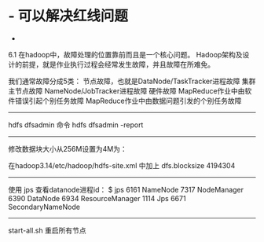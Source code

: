 
# - 可以解决红线问题
-

6.1
在hadoop中，故障处理的位置靠前而且是一个核心问题。
Hadoop架构及设计的前提，就是作业执行过程会经常发生故障，并且故障在所难免。

我们通常故障分成5类：
节点故障，也就是DataNode/TaskTracker进程故障
集群主节点故障  NameNode/JobTracker进程故障
硬件故障
MapReduce作业中由软件错误引起个别任务故障
MapReduce作业中由数据问题引发的个别任务故障

-------------
hdfs dfsadmin 命令
hdfs dfsadmin -report

-------------
修改数据块大小从256M设置为4M为：

在hadoop3.14/etc/hadoop/hdfs-site.xml
中加上
    <property>
        <name>dfs.blocksize</name>
        <value>4194304</value>
    </property>


-------------
使用 jps 查看datanode进程id：
$ jps
6161 NameNode
7317 NodeManager
6390 DataNode
6934 ResourceManager
1114 Jps
6671 SecondaryNameNode

-------------
start-all.sh
重启所有节点










